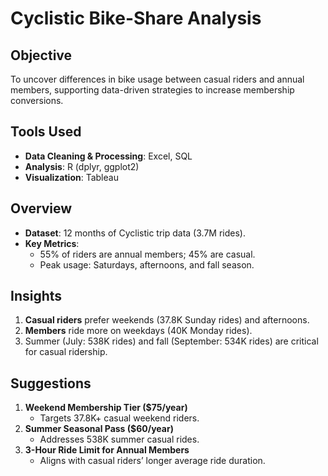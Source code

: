 # Cyclistic Bike-Share Analysis  

## Objective  
To uncover differences in bike usage between casual riders and annual members, supporting data-driven strategies to increase membership conversions.  

## Tools Used  
- **Data Cleaning & Processing**: Excel, SQL  
- **Analysis**: R (dplyr, ggplot2)  
- **Visualization**: Tableau  

## Overview  
- **Dataset**: 12 months of Cyclistic trip data (3.7M rides).  
- **Key Metrics**:  
  - 55% of riders are annual members; 45% are casual.  
  - Peak usage: Saturdays, afternoons, and fall season.  

## Insights  
1. **Casual riders** prefer weekends (37.8K Sunday rides) and afternoons.  
2. **Members** ride more on weekdays (40K Monday rides).  
3. Summer (July: 538K rides) and fall (September: 534K rides) are critical for casual ridership.  

## Suggestions  
1. **Weekend Membership Tier ($75/year)**  
   - Targets 37.8K+ casual weekend riders.  
2. **Summer Seasonal Pass ($60/year)**  
   - Addresses 538K summer casual rides.  
3. **3-Hour Ride Limit for Annual Members**  
   - Aligns with casual riders’ longer average ride duration.  

 
